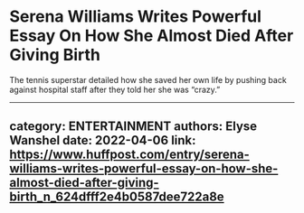 # Serena Williams Writes Powerful Essay On How She Almost Died After Giving Birth

The tennis superstar detailed how she saved her own life by pushing back against hospital staff after they told her she was “crazy.”

---
category: ENTERTAINMENT
authors: Elyse Wanshel
date: 2022-04-06
link: https://www.huffpost.com/entry/serena-williams-writes-powerful-essay-on-how-she-almost-died-after-giving-birth_n_624dfff2e4b0587dee722a8e
---
